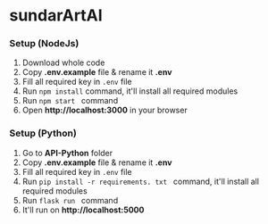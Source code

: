 # sundarArtAI
### Setup (NodeJs)
1. Download whole code
2. Copy **.env.example** file & rename it **.env**
3. Fill all required key in ``` .env ``` file
4. Run ``` npm install ``` command, it'll install all required modules
5. Run ```npm start ``` command
6. Open **http://localhost:3000** in your browser

### Setup (Python)
1. Go to **API-Python** folder
2. Copy **.env.example** file & rename it **.env**
3. Fill all required key in ``` .env ``` file
4. Run ``` pip install -r requirements. txt  ``` command, it'll install all required modules
5. Run ```flask run ``` command
6. It'll run on **http://localhost:5000**
